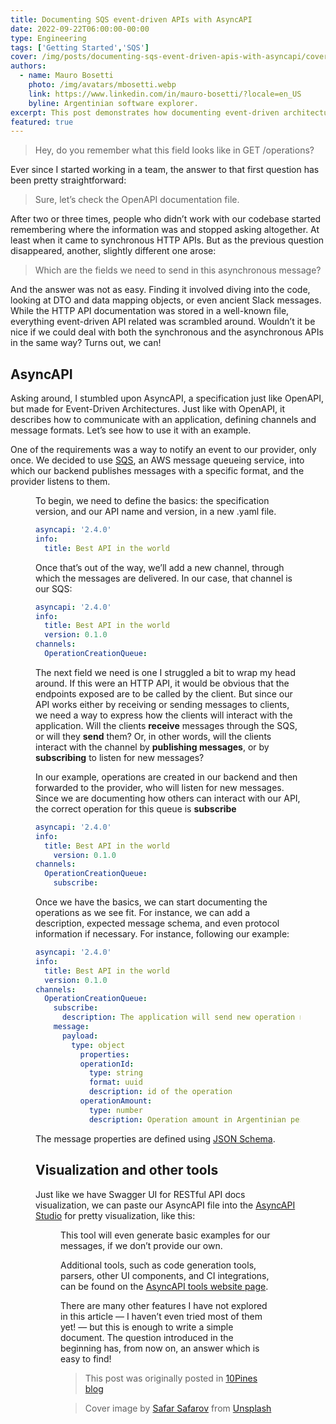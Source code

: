 ```yaml
---
title: Documenting SQS event-driven APIs with AsyncAPI
date: 2022-09-22T06:00:00-00:00
type: Engineering
tags: ['Getting Started','SQS']
cover: /img/posts/documenting-sqs-event-driven-apis-with-asyncapi/cover.webp
authors:
  - name: Mauro Bosetti
    photo: /img/avatars/mbosetti.webp
    link: https://www.linkedin.com/in/mauro-bosetti/?locale=en_US
    byline: Argentinian software explorer.
excerpt: This post demonstrates how documenting event-driven architectures is possible, using SQS as a (real-world) example.
featured: true
---
```


> Hey, do you remember what this field looks like in GET /operations?

Ever since I started working in a team, the answer to that first question has been pretty straightforward:

> Sure, let’s check the OpenAPI documentation file.

After two or three times, people who didn’t work with our codebase started remembering where the information was and stopped asking altogether. At least when it came to synchronous HTTP APIs. But as the previous question disappeared, another, slightly different one arose:

> Which are the fields we need to send in this asynchronous message?

And the answer was not as easy. Finding it involved diving into the code, looking at DTO and data mapping objects, or even ancient Slack messages. While the HTTP API documentation was stored in a well-known file, everything event-driven API related was scrambled around. Wouldn’t it be nice if we could deal with both the synchronous and the asynchronous APIs in the same way? Turns out, we can!

## AsyncAPI
Asking around, I stumbled upon AsyncAPI, a specification just like OpenAPI, but made for Event-Driven Architectures. Just like with OpenAPI, it describes how to communicate with an application, defining channels and message formats. Let’s see how to use it with an example.

One of the requirements was a way to notify an event to our provider, only once. We decided to use [SQS](https://aws.amazon.com/sqs/?nc1=h_ls), an AWS message queueing service, into which our backend publishes messages with a specific format, and the provider listens to them.

<Figure src="/img/posts/documenting-sqs-event-driven-apis-with-asyncapi/diagram.webp"
caption="Simple diagram showing an application (our backend) which publishes messages in an SQS named OperationCreationQueue, and an external application which consumes those messages."
/>

To begin, we need to define the basics: the specification version, and our API name and version, in a new .yaml file.

```yaml
asyncapi: '2.4.0'
info:
  title: Best API in the world
```

Once that’s out of the way, we’ll add a new channel, through which the messages are delivered. In our case, that channel is our SQS:

```yaml
asyncapi: '2.4.0'
info:
  title: Best API in the world
  version: 0.1.0
channels:
  OperationCreationQueue:
```
The next field we need is one I struggled a bit to wrap my head around. If this were an HTTP API, it would be obvious that the endpoints exposed are to be called by the client. But since our API works either by receiving or sending messages to clients, we need a way to express how the clients will interact with the application. Will the clients **receive** messages through the SQS, or will they **send** them? Or, in other words, will the clients interact with the channel by **publishing messages**, or by **subscribing** to listen for new messages?

In our example, operations are created in our backend and then forwarded to the provider, who will listen for new messages. Since we are documenting how others can interact with our API, the correct operation for this queue is **subscribe**

```yaml
asyncapi: '2.4.0'
info:
  title: Best API in the world
    version: 0.1.0
channels:
  OperationCreationQueue:
    subscribe:
```

Once we have the basics, we can start documenting the operations as we see fit. For instance, we can add a description, expected message schema, and even protocol information if necessary. For instance, following our example:

```yaml
asyncapi: '2.4.0'
info:
  title: Best API in the world
  version: 0.1.0
channels:
  OperationCreationQueue:
    subscribe:
      description: The application will send new operation notification messages through this channel.
    message:
      payload:
        type: object
          properties:
          operationId:
            type: string
            format: uuid
            description: id of the operation
          operationAmount:
            type: number
            description: Operation amount in Argentinian pesos.
```
The message properties are defined using [JSON Schema](https://www.asyncapi.com/docs/reference/specification/v2.4.0#schemaObject).

## Visualization and other tools
Just like we have Swagger UI for RESTful API docs visualization, we can paste our AsyncAPI file into the [AsyncAPI Studio](https://studio.asyncapi.com/) for pretty visualization, like this:

<Figure src="/img/posts/documenting-sqs-event-driven-apis-with-asyncapi/visualizer.webp"
caption="Async API Studio"
/>

This tool will even generate basic examples for our messages, if we don’t provide our own.

Additional tools, such as code generation tools, parsers, other UI components, and CI integrations, can be found on the [AsyncAPI tools website page](https://www.asyncapi.com/docs/tools).

There are many other features I have not explored in this article — I haven’t even tried most of them yet! — but this is enough to write a simple document. The question introduced in the beginning has, from now on, an answer which is easy to find!

>This post was originally posted in [10Pines blog](https://blog.10pines.com/2022/08/17/documenting-event-driven-apis-with-asyncapi/)

> Cover image by <a href="https://unsplash.com/photos/MSN8TFhJ0is">Safar Safarov</a> from <a href="https://unsplash.com/">Unsplash</a>
